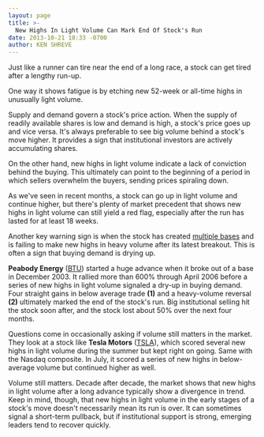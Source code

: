 ```yaml
---
layout: page
title: >-
  New Highs In Light Volume Can Mark End Of Stock's Run
date: 2013-10-21 18:33 -0700
author: KEN SHREVE
---
```





Just like a runner can tire near the end of a long race, a stock can get tired after a lengthy run-up.


One way it shows fatigue is by etching new 52-week or all-time highs in unusually light volume.


Supply and demand govern a stock's price action. When the supply of readily available shares is low and demand is high, a stock's price goes up and vice versa. It's always preferable to see big volume behind a stock's move higher. It provides a sign that institutional investors are actively accumulating shares.


On the other hand, new highs in light volume indicate a lack of conviction behind the buying. This ultimately can point to the beginning of a period in which sellers overwhelm the buyers, sending prices spiraling down.


As we've seen in recent months, a stock can go up in light volume and continue higher, but there's plenty of market precedent that shows new highs in light volume can still yield a red flag, especially after the run has lasted for at least 18 weeks.


Another key warning sign is when the stock has created [multiple bases](http://education.investors.com/investors-corner/653207-sell-into-late-stage-stock-market-rally.htm?Ntt=donald-gold-late-stage-breakout-investors-corner) and is failing to make new highs in heavy volume after its latest breakout. This is often a sign that buying demand is drying up.


**Peabody Energy** ([BTU](https://research.investors.com/quote.aspx?symbol=BTU)) started a huge advance when it broke out of a base in December 2003. It rallied more than 600% through April 2006 before a series of new highs in light volume signaled a dry-up in buying demand. Four straight gains in below average trade **(1)** and a heavy-volume reversal **(2)** ultimately marked the end of the stock's run. Big institutional selling hit the stock soon after, and the stock lost about 50% over the next four months.


Questions come in occasionally asking if volume still matters in the market. They look at a stock like **Tesla Motors** ([TSLA](https://research.investors.com/quote.aspx?symbol=TSLA)), which scored several new highs in light volume during the summer but kept right on going. Same with the Nasdaq composite. In July, it scored a series of new highs in below-average volume but continued higher as well.


Volume still matters. Decade after decade, the market shows that new highs in light volume after a long advance typically show a divergence in trend. Keep in mind, though, that new highs in light volume in the early stages of a stock's move doesn't necessarily mean its run is over. It can sometimes signal a short-term pullback, but if institutional support is strong, emerging leaders tend to recover quickly.




